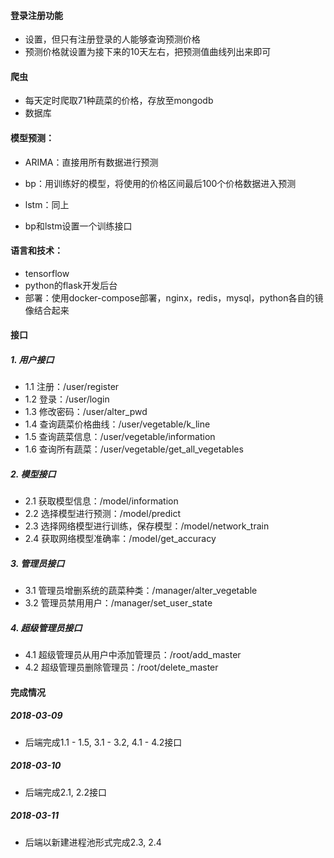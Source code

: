 #### 登录注册功能

- 设置，但只有注册登录的人能够查询预测价格
- 预测价格就设置为接下来的10天左右，把预测值曲线列出来即可

#### 爬虫

- 每天定时爬取71种蔬菜的价格，存放至mongodb
- 数据库

#### 模型预测：

- ARIMA：直接用所有数据进行预测
- bp：用训练好的模型，将使用的价格区间最后100个价格数据进入预测
- lstm：同上

- bp和lstm设置一个训练接口

#### 语言和技术：

- tensorflow
- python的flask开发后台
- 部署：使用docker-compose部署，nginx，redis，mysql，python各自的镜像结合起来

#### 接口

##### 1. 用户接口

- 1.1 注册：/user/register
- 1.2 登录：/user/login
- 1.3 修改密码：/user/alter_pwd
- 1.4 查询蔬菜价格曲线：/user/vegetable/k_line
- 1.5 查询蔬菜信息：/user/vegetable/information
- 1.6 查询所有蔬菜：/user/vegetable/get_all_vegetables

##### 2. 模型接口

- 2.1 获取模型信息：/model/information
- 2.2 选择模型进行预测：/model/predict
- 2.3 选择网络模型进行训练，保存模型：/model/network_train
- 2.4 获取网络模型准确率：/model/get_accuracy


##### 3. 管理员接口

- 3.1 管理员增删系统的蔬菜种类：/manager/alter_vegetable
- 3.2 管理员禁用用户：/manager/set_user_state

##### 4. 超级管理员接口

- 4.1 超级管理员从用户中添加管理员：/root/add_master
- 4.2 超级管理员删除管理员：/root/delete_master

#### 完成情况

##### 2018-03-09

- 后端完成1.1 - 1.5, 3.1 - 3.2, 4.1 - 4.2接口

##### 2018-03-10

- 后端完成2.1, 2.2接口

##### 2018-03-11

- 后端以新建进程池形式完成2.3, 2.4